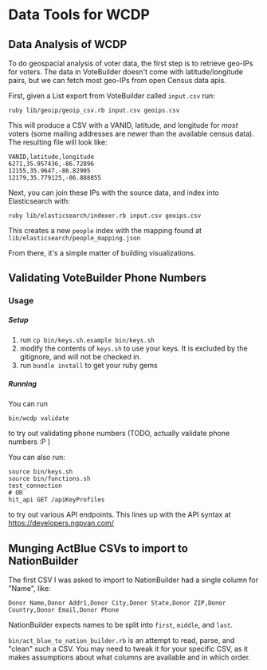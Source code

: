 # Data Tools for WCDP

## Data Analysis of WCDP

To do geospacial analysis of voter data, the first step is to retrieve geo-IPs for voters. The
data in VoteBuilder doesn't come with latitude/longitude pairs, but we can fetch most geo-IPs from
open Census data apis.

First, given a List export from VoteBuilder called `input.csv` run:

```
ruby lib/geoip/geoip_csv.rb input.csv geoips.csv
```

This will produce a CSV with a VANID, latitude, and longitude for _most_ voters (some mailing addresses are newer than the
available census data). The resulting file will look like:

```
VANID,latitude,longitude
6271,35.957436,-86.72896
12155,35.9647,-86.82905
12179,35.779125,-86.888855
```

Next, you can join these IPs with the source data, and index into Elasticsearch with:

```
ruby lib/elasticsearch/indexer.rb input.csv geoips.csv
```

This creates a new `people` index with the mapping found at `lib/elasticsearch/people_mapping.json`

From there, it's a simple matter of building visualizations.

## Validating VoteBuilder Phone Numbers

### Usage

##### Setup

1. run `cp bin/keys.sh.example bin/keys.sh`
1. modify the contents of `keys.sh` to use your keys. It is excluded by the gitignore, and will not be checked in.
1. run `bundle install` to get your ruby gems

##### Running
You can run 

```
bin/wcdp validate
```

to try out validating phone numbers (TODO, actually validate phone numbers :P )

You can also run:

```
source bin/keys.sh
source bin/functions.sh
test_connection
# OR
hit_api GET /apiKeyProfiles
```

to try out various API endpoints. This lines up with the API syntax at https://developers.ngpvan.com/


## Munging ActBlue CSVs to import to NationBuilder

The first CSV I was asked to import to NationBuilder had a single column for "Name", like:

```
Donor Name,Donor Addr1,Donor City,Donor State,Donor ZIP,Donor Country,Donor Email,Donor Phone
```

NationBuilder expects names to be split into `first`, `middle`, and `last`.

`bin/act_blue_to_nation_builder.rb` is an attempt to read, parse, and "clean" such a CSV. You may need to tweak it for your
specific CSV, as it makes assumptions about what columns are available and in which order.
